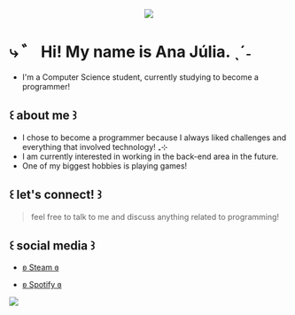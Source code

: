 <div align="center">
<img src="https://media.discordapp.net/attachments/1256471490690420828/1424610827712991354/cdbcf0f7382fe0436292abe7f0af6874-removebg-preview.png?ex=68e493b9&is=68e34239&hm=1affaeb23199c6a883eb1ded1f1f0a443aef6a111b8c7e295e1ff49c40357ee0&=&format=webp&quality=lossless">
</div>

# ⤷ ゛ Hi! My name is Ana Júlia.  ˎˊ˗
- I'm a Computer Science student, currently studying to become a programmer!


## ꒰ about me ꒱
-  I chose to become a programmer because I always liked challenges and everything that involved technology! ₊⊹
-  I am currently interested in working in the back-end area in the future. 
- One of my biggest hobbies is playing games! 


## ꒰ let's connect! ꒱
>feel free to talk to me and discuss anything related to programming!

## ꒰ social media ꒱

- [ʚ Steam ɞ ][https://steamcommunity.com/id/miurizy/]

- [ʚ Spotify ɞ ](https://open.spotify.com/user/31fqiwb5r577kxt2xgufnzdt7jz4?si=b2eccdbb15bc4189)

<img src="https://static.myfigurecollection.net/upload/pictures/2024/01/01/3856264.png">
</div>










[https://steamcommunity.com/id/miurizy/]: https://steamcommunity.com/id/miurizy/